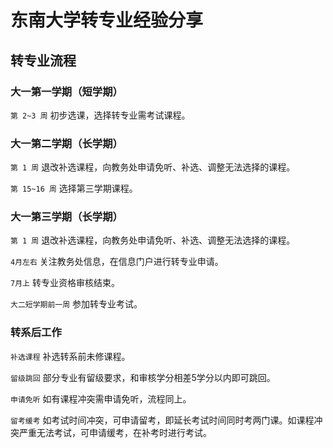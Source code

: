 # **东南大学转专业经验分享**

## **转专业流程**

### **大一第一学期（短学期）**

`第 2~3 周` 初步选课，选择转专业需考试课程。

### **大一第二学期（长学期）**

`第 1 周` 退改补选课程，向教务处申请免听、补选、调整无法选择的课程。

`第 15~16 周` 选择第三学期课程。

### **大一第三学期（长学期）**

`第 1 周` 退改补选课程，向教务处申请免听、补选、调整无法选择的课程。

`4月左右` 关注教务处信息，在信息门户进行转专业申请。

`7月上` 转专业资格审核结束。

`大二短学期前一周` 参加转专业考试。

### **转系后工作**

`补选课程` 补选转系前未修课程。

`留级跳回` 部分专业有留级要求，和审核学分相差5学分以内即可跳回。

`申请免听` 如有课程冲突需申请免听，流程同上。

`留考缓考` 如考试时间冲突，可申请留考，即延长考试时间同时考两门课。如课程冲突严重无法考试，可申请缓考，在补考时进行考试。